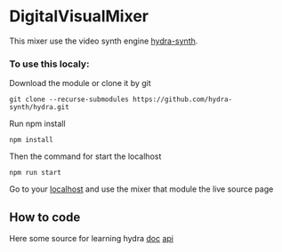 # DigitalVisualMixer

This mixer use the video synth engine [hydra-synth](https://github.com/hydra-synth/hydra-synth).

### To use this localy:
Download the module or clone it by git 
```
git clone --recurse-submodules https://github.com/hydra-synth/hydra.git
```

Run npm install
```
npm install
```

Then the command for start the localhost
```
npm run start
```

Go to your [localhost](http://localhost:8080/) and use the mixer that module the live source page

## How to code

Here some source for learning hydra
[doc](https://hydra.ojack.xyz/docs/#/)
[api](https://hydra.ojack.xyz/api/)